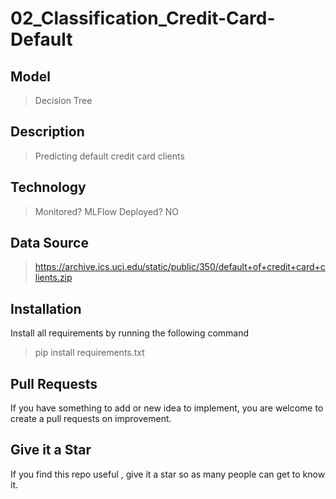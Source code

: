 # 02_Classification_Credit-Card-Default

## Model
> Decision Tree

## Description
> Predicting default credit card clients

## Technology
> Monitored? MLFlow
> Deployed? NO

## Data Source
> https://archive.ics.uci.edu/static/public/350/default+of+credit+card+clients.zip

## Installation
Install all requirements by running the following command

> pip install requirements.txt

## Pull Requests

If you have something to add or new idea to implement, you are welcome to create a pull requests on improvement.

## Give it a Star

If you find this repo useful , give it a star so as many people can get to know it.


